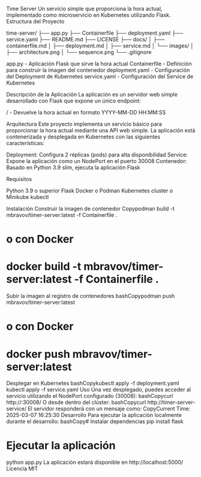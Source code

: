 
Time Server
Un servicio simple que proporciona la hora actual, implementado como microservicio en Kubernetes utilizando Flask.
Estructura del Proyecto

time-server/
├── app.py
├── Containerfile
├── deployment.yaml
├── service.yaml
├── README.md
├── LICENSE
├── docs/
│   ├── containerfile.md
│   ├── deployment.md
│   ├── service.md
│   └── images/
│       ├── architecture.png
│       └── sequence.png
└── .gitignore


app.py - Aplicación Flask que sirve la hora actual
Containerfile - Definición para construir la imagen del contenedor
deployment.yaml - Configuración del Deployment de Kubernetes
service.yaml - Configuración del Service de Kubernetes

Descripción de la Aplicación
La aplicación es un servidor web simple desarrollado con Flask que expone un único endpoint:

/ - Devuelve la hora actual en formato YYYY-MM-DD HH:MM:SS

Arquitectura
Este proyecto implementa un servicio básico para proporcionar la hora actual mediante una API web simple. La aplicación está contenerizada y desplegada en Kubernetes con las siguientes características:

Deployment: Configura 2 réplicas (pods) para alta disponibilidad
Service: Expone la aplicación como un NodePort en el puerto 30008
Contenedor: Basado en Python 3.9 slim, ejecuta la aplicación Flask

Requisitos

Python 3.9 o superior
Flask
Docker o Podman
Kubernetes cluster o Minikube
kubectl

Instalación
Construir la imagen de contenedor
Copypodman build -t mbravov/timer-server:latest -f Containerfile .
# o con Docker
# docker build -t mbravov/timer-server:latest -f Containerfile .
Subir la imagen al registro de contenedores
bashCopypodman push mbravov/timer-server:latest
# o con Docker
# docker push mbravov/timer-server:latest
Desplegar en Kubernetes
bashCopykubectl apply -f deployment.yaml
kubectl apply -f service.yaml
Uso
Una vez desplegado, puedes acceder al servicio utilizando el NodePort configurado (30008):
bashCopycurl http://<node-ip>:30008/
O desde dentro del clúster:
bashCopycurl http://timer-server-service/
El servidor responderá con un mensaje como:
CopyCurrent Time: 2025-03-07 16:25:30
Desarrollo
Para ejecutar la aplicación localmente durante el desarrollo:
bashCopy# Instalar dependencias
pip install flask

# Ejecutar la aplicación
python app.py
La aplicación estará disponible en http://localhost:5000/
Licencia
MIT
